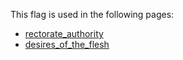 This flag is used in the following pages:
 - [rectorate_authority](../events/rectorate_authority.md)
 - [desires_of_the_flesh](../events/desires_of_the_flesh.md)
